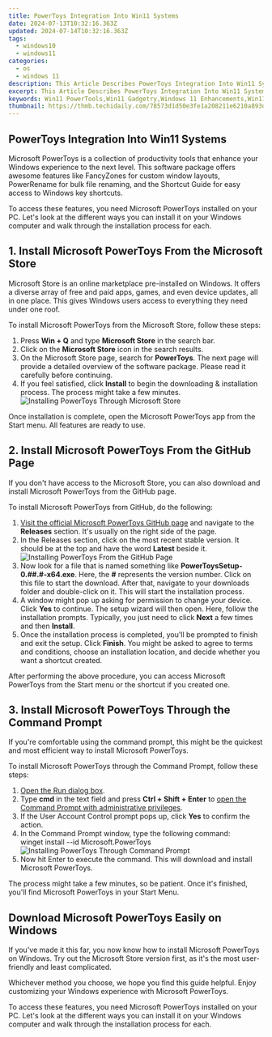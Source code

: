 ```yaml
---
title: PowerToys Integration Into Win11 Systems
date: 2024-07-13T10:32:16.363Z
updated: 2024-07-14T10:32:16.363Z
tags:
  - windows10
  - windows11
categories:
  - os
  - windows 11
description: This Article Describes PowerToys Integration Into Win11 Systems
excerpt: This Article Describes PowerToys Integration Into Win11 Systems
keywords: Win11 PowerTools,Win11 Gadgetry,Windows 11 Enhancements,Win11 Accessibility Features,Integrated Win11 Controls,Win11 Customization Options,Win11 Advanced Settings
thumbnail: https://thmb.techidaily.com/78573d1d50e3fe1a208211e6210a893de5cb63383e5008c1e4699b06b4a4f916.jpg
---
```


## PowerToys Integration Into Win11 Systems

 Microsoft PowerToys is a collection of productivity tools that enhance your Windows experience to the next level. This software package offers awesome features like FancyZones for custom window layouts, PowerRename for bulk file renaming, and the Shortcut Guide for easy access to Windows key shortcuts.

 To access these features, you need Microsoft PowerToys installed on your PC. Let's look at the different ways you can install it on your Windows computer and walk through the installation process for each.

## 1\. Install Microsoft PowerToys From the Microsoft Store

 Microsoft Store is an online marketplace pre-installed on Windows. It offers a diverse array of free and paid apps, games, and even device updates, all in one place. This gives Windows users access to everything they need under one roof.

 To install Microsoft PowerToys from the Microsoft Store, follow these steps:

1. Press **Win + Q** and type **Microsoft Store** in the search bar.
2. Click on the **Microsoft Store** icon in the search results.
3. On the Microsoft Store page, search for **PowerToys**. The next page will provide a detailed overview of the software package. Please read it carefully before continuing.
4. If you feel satisfied, click **Install** to begin the downloading & installation process. The process might take a few minutes.  
![Installing PowerToys Through Microsoft Store](https://static1.makeuseofimages.com/wordpress/wp-content/uploads/2023/08/installing-powertoys-through-microsoft-store.jpg)

 Once installation is complete, open the Microsoft PowerToys app from the Start menu. All features are ready to use.

## 2\. Install Microsoft PowerToys From the GitHub Page

 If you don't have access to the Microsoft Store, you can also download and install Microsoft PowerToys from the GitHub page.

 To install Microsoft PowerToys from GitHub, do the following:

1. [Visit the official Microsoft PowerToys GitHub page](https://github.com/microsoft/PowerToys) and navigate to the **Releases** section. It's usually on the right side of the page.
2. In the Releases section, click on the most recent stable version. It should be at the top and have the word **Latest** beside it.  
![Installing PowerToys From the GitHub Page](https://static1.makeuseofimages.com/wordpress/wp-content/uploads/2023/08/installing-powertoys-from-the-github-page.jpg)
3. Now look for a file that is named something like **PowerToysSetup-0.##.#-x64.exe**. Here, the **#** represents the version number. Click on this file to start the download. After that, navigate to your downloads folder and double-click on it. This will start the installation process.
4. A window might pop up asking for permission to change your device. Click **Yes** to continue. The setup wizard will then open. Here, follow the installation prompts. Typically, you just need to click **Next** a few times and then **Install**.
5. Once the installation process is completed, you'll be prompted to finish and exit the setup. Click **Finish**. You might be asked to agree to terms and conditions, choose an installation location, and decide whether you want a shortcut created.

 After performing the above procedure, you can access Microsoft PowerToys from the Start menu or the shortcut if you created one.

## 3\. Install Microsoft PowerToys Through the Command Prompt

 If you're comfortable using the command prompt, this might be the quickest and most efficient way to install Microsoft PowerToys.

 To install Microsoft PowerToys through the Command Prompt, follow these steps:

1. [Open the Run dialog box](https://www.makeuseof.com/windows-open-run-command-dialog-box/).
2. Type **cmd** in the text field and press **Ctrl + Shift + Enter** to [open the Command Prompt with administrative privileges](https://www.makeuseof.com/windows-run-command-prompt-admin/).
3. If the User Account Control prompt pops up, click **Yes** to confirm the action.
4. In the Command Prompt window, type the following command:  
winget install --id Microsoft.PowerToys  
![Installing PowerToys Through Command Prompt](https://static1.makeuseofimages.com/wordpress/wp-content/uploads/2023/07/installing-powertoys-through-command-prompt.jpg)
5. Now hit Enter to execute the command. This will download and install Microsoft PowerToys.

 The process might take a few minutes, so be patient. Once it's finished, you'll find Microsoft PowerToys in your Start Menu.

## Download Microsoft PowerToys Easily on Windows

 If you've made it this far, you now know how to install Microsoft PowerToys on Windows. Try out the Microsoft Store version first, as it's the most user-friendly and least complicated.

 Whichever method you choose, we hope you find this guide helpful. Enjoy customizing your Windows experience with Microsoft PowerToys.

 To access these features, you need Microsoft PowerToys installed on your PC. Let's look at the different ways you can install it on your Windows computer and walk through the installation process for each.



<ins class="adsbygoogle"
      style="display:block"
      data-ad-client="ca-pub-7571918770474297"
      data-ad-slot="8358498916"
      data-ad-format="auto"
      data-full-width-responsive="true"></ins>

